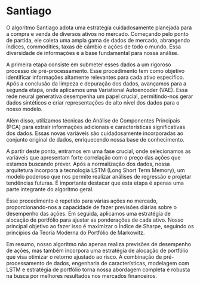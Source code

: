 # Santiago



O algoritmo Santiago adota uma estratégia cuidadosamente planejada para a compra e venda de diversos ativos no mercado. Começando pelo ponto de partida, ele coleta uma ampla gama de dados de mercado, abrangendo índices, commodities, taxas de câmbio e ações de todo o mundo. Essa diversidade de informações é a base fundamental para nossa análise.

A primeira etapa consiste em submeter esses dados a um rigoroso processo de pré-processamento. Esse procedimento tem como objetivo identificar informações altamente relevantes para cada ativo específico. Após a conclusão da limpeza e depuração dos dados, avançamos para a segunda etapa, onde aplicamos uma Variational Autoencoder (VAE). Essa rede neural generativa desempenha um papel crucial, permitindo-nos gerar dados sintéticos e criar representações de alto nível dos dados para o nosso modelo.

Além disso, utilizamos técnicas de Análise de Componentes Principais (PCA) para extrair informações adicionais e características significativas dos dados. Essas novas variáveis são cuidadosamente incorporadas ao conjunto original de dados, enriquecendo nossa base de conhecimento.

A partir deste ponto, entramos em uma fase crucial, onde selecionamos as variáveis que apresentam forte correlação com o preço das ações que estamos buscando prever. Após a normalização dos dados, nossa arquitetura incorpora a tecnologia LSTM (Long Short Term Memory), um modelo poderoso que nos permite realizar análises de regressão e projetar tendências futuras. É importante destacar que esta etapa é apenas uma parte integrante do algoritmo geral.

Esse procedimento é repetido para várias ações no mercado, proporcionando-nos a capacidade de fazer previsões diárias sobre o desempenho das ações. Em seguida, aplicamos uma estratégia de alocação de portfólio para ajustar as ponderações de cada ativo. Nosso principal objetivo ao fazer isso é maximizar o Índice de Sharpe, seguindo os princípios da Teoria Moderna do Portfólio de Markowitz.

Em resumo, nosso algoritmo não apenas realiza previsões de desempenho de ações, mas também incorpora uma estratégia de alocação de portfólio que visa otimizar o retorno ajustado ao risco. A combinação de pré-processamento de dados, engenharia de características, modelagem com LSTM e estratégia de portfólio torna nossa abordagem completa e robusta na busca por melhores resultados nos mercados financeiros.
